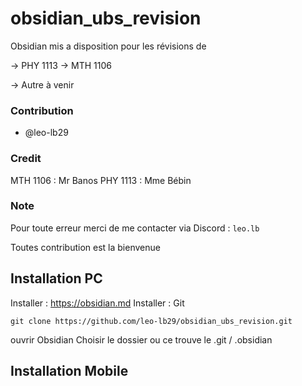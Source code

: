 # obsidian_ubs_revision

Obsidian mis a disposition pour les révisions de

-> PHY 1113
-> MTH 1106

-> Autre à venir


### Contribution
- @leo-lb29

### Credit
MTH 1106 : Mr Banos
PHY 1113 : Mme Bébin

### Note
Pour toute erreur merci de me contacter via Discord : ``leo.lb``

Toutes contribution est la bienvenue

## Installation PC
Installer : https://obsidian.md
Installer : Git

```git
git clone https://github.com/leo-lb29/obsidian_ubs_revision.git
```

ouvrir Obsidian
Choisir le dossier ou ce trouve le .git / .obsidian
## Installation Mobile
